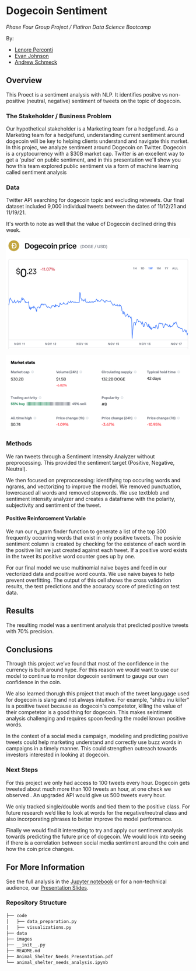 # Dogecoin Sentiment 

*Phase Four Group Project / Flatiron Data Science Bootcamp*

By: 
- [Lenore Perconti] 
- [Evan Johnson]
- [Andrew Schmeck]

## Overview

This Proect is a sentiment analysis with NLP. It identifies positve vs non-positive (neutral, negative) sentiment of tweets on the topic of dogecoin.

### The Stakeholder / Business Problem
Our hypothetical stakeholder is a Marketing team for a hedgefund. As a Marketing team for a hedgefund, understanding current sentiment around dogecoin will be key to helping clients understand and navigate this market. In this projec, we analyze sentiment around Dogecoin on Twitter. Dogecoin is a cryptocurrency with a $30B market cap. Twitter is an excellent way to get a 'pulse' on public sentiment, and in this presentation we'll show you how this team explored public sentiment via a form of machine learning called sentiment analysis

### Data

Twitter API searching for dogecoin topic and excluding retweets. Our final dataset included 9,000 individual tweets between the dates of 11/12/21 and 11/19/21. 

It's worth to note as well that the value of Dogecoin declined dring this week. 

![doge_value_graph](./images/doge_value_graph.png)

![doge_value_stats](./images/doge_value_stats.png)

### Methods

We ran tweets through a Sentiment Intensity Analyzer without preprocessing. This provided the sentiment target (Positive, Negative, Neutral).

We then focused on preproccessing: identifying top occuring words and ngrams, and vectorizing to improve the model. We removed punctuation, lowercased all words and removed stopwords. We use textblob and sentiment intensity analyzer and creates a dataframe with the polarity, subjectivity and sentiment of the tweet.

#### Positive Reinforcement Variable
We run our n_gram finder function to generate a list of the top 300 frequently occurring words that exist in only positive tweets. The posivie sentiment column is created by checking for the existence of each word in the positive list we just created against each tweet. If a positive word exists in the tweet its positive word counter goes up by one.

For our final model we use multinomial naive bayes and feed in our vectorized data and positive word counts. We use naive bayes to help prevent overfitting. The output of this cell shows the cross validation results, the test predictions and the accuracy score of predicting on test data.

## Results

The resulting model was a sentiment analysis that predicted positive tweets with 70% precision. 

## Conclusions

Through this project we’ve found that most of the confidence in the currency is built around hype. For this reason we would want to use our model to continue to monitor dogecoin sentiment to gauge our own confidence in the coin.

We also learned thorugh this project that much of the tweet langugage used for dogecoin is slang and not always intuitive. For example, "shibu inu killer" is a positive tweet because as dogecoin's competetor, killing the value of their competetor is a good thing for dogecoin. This makes seintiment analysis challenging and requires spoon feeding the model known positive words. 

In the context of a social media campaign, modeling and predicting positive tweets could help marketing understand and correctly use buzz words in campaigns in a timely manner. This could strengthen outreach towards investors interested in looking at dogecoin.

### Next Steps

For this project we only had access to 100 tweets every hour. Dogecoin gets tweeted about much more than 100 tweets an hour, at one check we observed . An upgraded API would give us 500 tweets every hour.

We only tracked single/double words and tied them to the positive class. For future research we’d like to look at words for the negative/neutral class and also incorporating phrases to better improve the model performance.

Finally we would find it interesting to try and apply our sentiment analysis towards predicting the future price of dogecoin. We would look into seeing if there is a correlation between social media sentiment around the coin and how the coin price changes.

## For More Information

See the full analysis in the [Jupyter notebook] or for a non-technical audience, our [Presentation Slides]. 

### Repository Structure

```
├── code
│   ├── data_preparation.py
│   ├── visualizations.py
├── data
├── images
├── __init__.py
├── README.md
├── Animal_Shelter_Needs_Presentation.pdf
└── animal_shelter_needs_analysis.ipynb
```

   [Andrew Schmeck]: <https://github.com/andrewschmeckt>
   [Evan Johnson]: <https://github.com/ewjohn127>
   [Lenore Perconti]: <https://github.com/lperconti>
   [Jupyter notebook]: <https://github.com/ewjohn127/dsc_project4/blob/main/final_notebook.ipynb>
   [Presentation Slides]: <https://docs.google.com/presentation/d/1-RdROJjpZxg6GFSgrygvInLrnm52V8BgbN7G1RUI9UQ/edit?usp=sharing>
